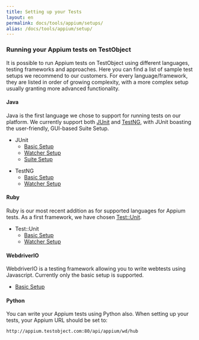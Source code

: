 ```yaml
---
title: Setting up your Tests
layout: en
permalink: docs/tools/appium/setups/
alias: /docs/tools/appium/setup/
---
```

<h3>Running your Appium tests on TestObject</h3>

It is possible to run Appium tests on TestObject using different languages, testing frameworks and approaches. Here you can find a list of sample test setups we recommend to our customers. For every language/framework, they are listed in order of growing complexity, with a more complex setup usually granting more advanced functionality.

<h4 id="java">Java</h4>
Java is the first language we chose to support for running tests on our platform. We currently support both <a href="http://junit.org/">JUnit</a> and <a href="http://testng.org/doc/index.html">TestNG</a>, with JUnit boasting the user-friendly, GUI-based Suite Setup.

<ul>
    <li>JUnit<ul>
      <li><a href="junit/basic">Basic Setup</a></li>
      <li><a href="junit/watcher">Watcher Setup</a></li>
      <li><a href="junit/suites">Suite Setup</a></li>
    </ul></li>
</ul>
<ul>
    <li>TestNG<ul>
      <li><a href="testng/basic">Basic Setup</a></li>
      <li><a href="testng/watcher">Watcher Setup</a></li>
    </ul></li>
</ul>

<h4 id="ruby">Ruby</h4>
Ruby is our most recent addition as for supported languages for Appium tests. As a first framework, we have chosen <a href="https://github.com/test-unit/test-unit">Test::Unit</a>.

<ul>
    <li>Test::Unit<ul>
      <li><a href="testunit/basic">Basic Setup</a></li>
      <li><a href="testunit/watcher">Watcher Setup</a></li>
    </ul></li>
</ul>

<h4 id="webdriverio">WebdriverIO</h4>
WebdriverIO is a testing framework allowing you to write webtests using Javascript. Currently only the basic setup is supported.
<ul>
	<li><a href="webdriverio/basic">Basic Setup</a></li>
</ul>

<h4 id="python">Python</h4>
You can write your Appium tests using Python also. When setting up your tests, your Appium URL should be set to:

    http://appium.testobject.com:80/api/appium/wd/hub
